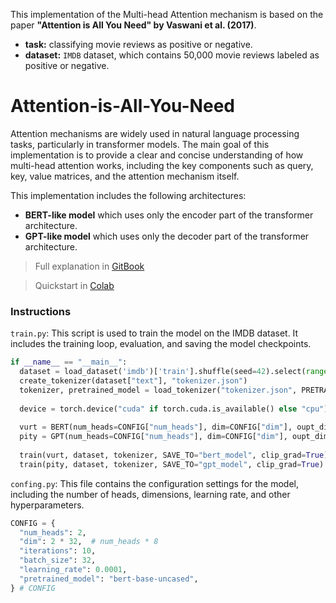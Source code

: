 This implementation of the Multi-head Attention mechanism is based on the paper **"Attention is All You Need" by Vaswani et al. (2017)**.
- **task:** classifying movie reviews as positive or negative.
- **dataset:** `IMDB` dataset, which contains 50,000 movie reviews labeled as positive or negative.

# Attention-is-All-You-Need
Attention mechanisms are widely used in natural language processing tasks, particularly in transformer models.
The main goal of this implementation is to provide a clear and concise understanding of how multi-head attention works, including the key components such as query, key, value matrices, and the attention mechanism itself.

This implementation includes the following architectures:
* **BERT-like model** which uses only the encoder part of the transformer architecture.
* **GPT-like model** which uses only the decoder part of the transformer architecture.

> Full explanation in [GitBook](https://lif31up.gitbook.io/lif31up/natural-language-process/attention-mechanism-the-core-of-modern-ai)

> Quickstart in [Colab](https://colab.research.google.com/drive/1IfCdclHqH4L0O1UlJrOViVncYQCNmaj1?usp=sharing)

### Instructions
`train.py`: This script is used to train the model on the IMDB dataset. It includes the training loop, evaluation, and saving the model checkpoints.
```python
if __name__ == "__main__":
  dataset = load_dataset('imdb')['train'].shuffle(seed=42).select(range(100))
  create_tokenizer(dataset["text"], "tokenizer.json")
  tokenizer, pretrained_model = load_tokenizer("tokenizer.json", PRETRAINED_MODEL=CONFIG["pretrained_model"])
  
  device = torch.device("cuda" if torch.cuda.is_available() else "cpu")
  
  vurt = BERT(num_heads=CONFIG["num_heads"], dim=CONFIG["dim"], oupt_dim=len(set(dataset["label"])), n_hidn=2, bias=False, n_stack=3).to(device)
  pity = GPT(num_heads=CONFIG["num_heads"], dim=CONFIG["dim"], oupt_dim=len(set(dataset["label"])), n_hidn=2, bias=False, n_stack=3).to(device)
  
  train(vurt, dataset, tokenizer, SAVE_TO="bert_model", clip_grad=True)
  train(pity, dataset, tokenizer, SAVE_TO="gpt_model", clip_grad=True)
```
`confing.py`: This file contains the configuration settings for the model, including the number of heads, dimensions, learning rate, and other hyperparameters.
```python
CONFIG = {
  "num_heads": 2,
  "dim": 2 * 32,  # num_heads * 8
  "iterations": 10,
  "batch_size": 32,
  "learning_rate": 0.0001,
  "pretrained_model": "bert-base-uncased",
} # CONFIG
```